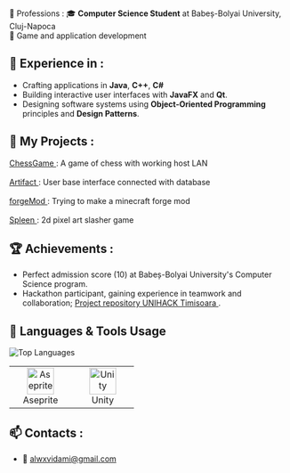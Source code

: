 :scroll: Professions :
🎓 **Computer Science Student** at Babeș-Bolyai University, Cluj-Napoca  
🌟 Game and application development

## :hammer: Experience  in :
- Crafting applications in **Java**, **C++**, **C#**
- Building interactive user interfaces with **JavaFX** and **Qt**.
- Designing software systems using **Object-Oriented Programming** principles and **Design Patterns**.

## 📌 My Projects :
 <a href=https://github.com/redarcher69/Power-Chess>
 ChessGame </a> : A game of chess with working host LAN  <br></br>
 <a href="https://github.com/redarcher69/artifact"> 
 Artifact </a> : User base interface connected with database  <br></br>
 <a href="https://github.com/redarcher69/forge1.20.1mod">
 forgeMod </a> : Trying to make a minecraft forge mod <br></br>
  <a href="https://github.com/CodreaCodrin/SpleenAt">
 Spleen </a> : 2d pixel art slasher game

## 🏆 Achievements :
- Perfect admission score (10) at Babeș-Bolyai University's Computer Science program.
- Hackathon participant, gaining experience in teamwork and collaboration; <a href="https://github.com/Paul-Gabriel/UNIHACK39"> Project repository UNIHACK Timisoara </a> .

## :symbols: Languages & Tools Usage 
![Top Languages](https://github-readme-stats.vercel.app/api/top-langs/?username=redarcher69&layout=compact&theme=radical)

<table>
  <tr>
    <td align="center" width="96">
      <img src="https://github.com/user-attachments/assets/74f2c9cd-bb9b-4cd3-a7a4-ff27a19fc71e" width="48" height="48" alt="Aseprite" />
      <br>Aseprite
    </td>
    <td align="center" width="96">
      <img src="https://user-images.githubusercontent.com/14800051/28288788-5e6cba04-6b0e-11e7-9be9-9a68f30ebf3d.png" width="48" height="48" alt="Unity" />
      <br>Unity
    </td>
  </tr>
</table>


## 📫 Contacts :
- 📧 [alwxvidami@gmail.com](mailto:alwxvidami@gmail.com)  
 
